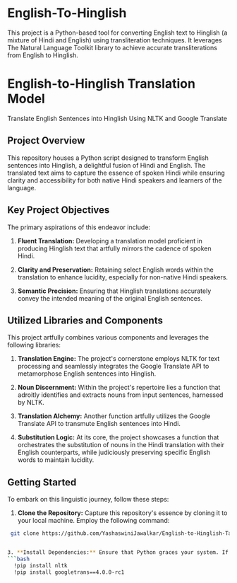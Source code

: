 # English-To-Hinglish
This project is a Python-based tool for converting English text to Hinglish (a mixture of Hindi and English) using transliteration techniques. It leverages The Natural Language Toolkit library to achieve accurate transliterations from English to Hinglish.
# English-to-Hinglish Translation Model

Translate English Sentences into Hinglish Using NLTK and Google Translate

## Project Overview

This repository houses a Python script designed to transform English sentences into Hinglish, a delightful fusion of Hindi and English. The translated text aims to capture the essence of spoken Hindi while ensuring clarity and accessibility for both native Hindi speakers and learners of the language.

## Key Project Objectives

The primary aspirations of this endeavor include:

1. **Fluent Translation:** Developing a translation model proficient in producing Hinglish text that artfully mirrors the cadence of spoken Hindi.

2. **Clarity and Preservation:** Retaining select English words within the translation to enhance lucidity, especially for non-native Hindi speakers.

3. **Semantic Precision:** Ensuring that Hinglish translations accurately convey the intended meaning of the original English sentences.

## Utilized Libraries and Components

This project artfully combines various components and leverages the following libraries:

1. **Translation Engine:** The project's cornerstone employs NLTK for text processing and seamlessly integrates the Google Translate API to metamorphose English sentences into Hinglish.

2. **Noun Discernment:** Within the project's repertoire lies a function that adroitly identifies and extracts nouns from input sentences, harnessed by NLTK.

3. **Translation Alchemy:** Another function artfully utilizes the Google Translate API to transmute English sentences into Hindi.

4. **Substitution Logic:** At its core, the project showcases a function that orchestrates the substitution of nouns in the Hindi translation with their English counterparts, while judiciously preserving specific English words to maintain lucidity.

## Getting Started

To embark on this linguistic journey, follow these steps:

1. **Clone the Repository:** Capture this repository's essence by cloning it to your local machine. Employ the following command:
  ```bash
   git clone https://github.com/YashaswiniJawalkar/English-to-Hinglish-Tanslation_Model.git


3. **Install Dependencies:** Ensure that Python graces your system. If not, procure it from python.org. Subsequently, install the requisite Python libraries by executing these commands:
```bash
    !pip install nltk
    !pip install googletrans==4.0.0-rc1

